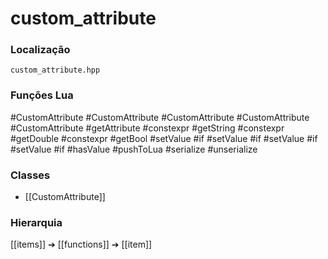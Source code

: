 # custom_attribute

### Localização
`custom_attribute.hpp`

### Funções Lua
#CustomAttribute
#CustomAttribute
#CustomAttribute
#CustomAttribute
#CustomAttribute
#getAttribute
#constexpr
#getString
#constexpr
#getDouble
#constexpr
#getBool
#setValue
#if
#setValue
#if
#setValue
#if
#setValue
#if
#hasValue
#pushToLua
#serialize
#unserialize

### Classes
- [[CustomAttribute]]

### Hierarquia
[[items]] ➔ [[functions]] ➔ [[item]]
